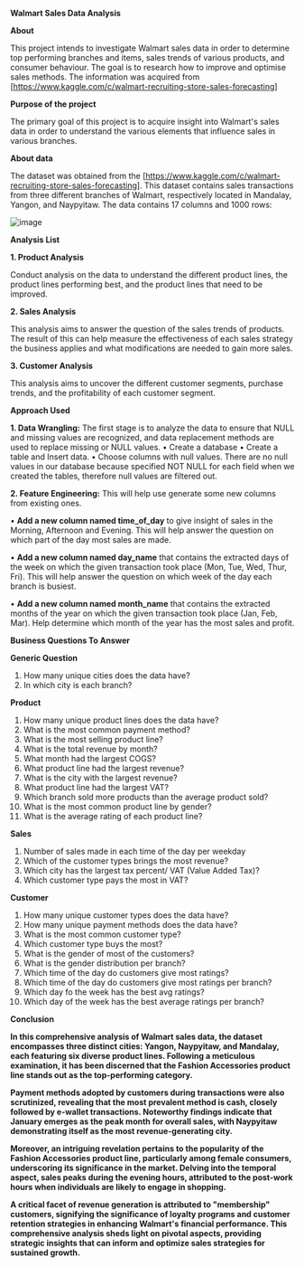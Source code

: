 **Walmart Sales Data Analysis**

**About**

This project intends to investigate Walmart sales data in order to determine top performing branches and items, sales trends of various products, and consumer behaviour. The goal is to research how to improve and optimise sales methods. The information was acquired from [https://www.kaggle.com/c/walmart-recruiting-store-sales-forecasting]

**Purpose of the project**

The primary goal of this project is to acquire insight into Walmart's sales data in order to understand the various elements that influence sales in various branches.

**About data**

The dataset was obtained from the [https://www.kaggle.com/c/walmart-recruiting-store-sales-forecasting]. This dataset contains sales transactions from three different branches of Walmart, respectively located in Mandalay, Yangon, and Naypyitaw. The data contains 17 columns and 1000 rows:

![image](https://github.com/Kanhiya31/Walmart_Sales_Data_Analysis_SQL_Queries/assets/155901883/4ac84d73-c087-4e30-98b6-c777125ba0a0)




**Analysis List**

**1.	Product Analysis**

Conduct analysis on the data to understand the different product lines, the product lines performing best, and the product lines that need to be improved.

**2.	Sales Analysis**

This analysis aims to answer the question of the sales trends of products. The result of this can help measure the effectiveness of each sales strategy the business applies and what modifications are needed to gain more sales.

**3.	Customer Analysis**

This analysis aims to uncover the different customer segments, purchase trends, and the profitability of each customer segment.

**Approach Used**

**1.	Data Wrangling:** The first stage is to analyze the data to ensure that NULL and missing values are recognized, and data replacement methods are used to replace missing or NULL values.
•	Create a database 
•	Create a table and Insert data.
•	Choose columns with null values. 
There are no null values in our database because specified NOT NULL for each field when we created the tables, therefore null values are filtered out.

**2.	Feature Engineering:** This will help use generate some new columns from existing ones.
   
•	**Add a new column named time_of_day** to give insight of sales in the Morning, Afternoon and Evening. This will help answer the question on which part of the day most sales are made.

•	**Add a new column named day_name** that contains the extracted days of the week on which the given transaction took place (Mon, Tue, Wed, Thur, Fri). This will help answer the question on which week of the day 
   each branch is busiest.

•	**Add a new column named month_name** that contains the extracted months of the year on which the given transaction took place (Jan, Feb, Mar). Help determine which month of the year has the most sales and 
   profit.

   
**Business Questions To Answer**

**Generic Question**

1.	How many unique cities does the data have?
2.	In which city is each branch?
   
**Product**

1.	How many unique product lines does the data have?
2.	What is the most common payment method?
3.	What is the most selling product line?
4.	What is the total revenue by month?
5.	What month had the largest COGS?
6.	What product line had the largest revenue?
7.	What is the city with the largest revenue?
8.	What product line had the largest VAT?
9.	Which branch sold more products than the average product sold?
10.	What is the most common product line by gender?
11.	What is the average rating of each product line?
    
**Sales**

1.	Number of sales made in each time of the day per weekday
2.	Which of the customer types brings the most revenue?
3.	Which city has the largest tax percent/ VAT (Value Added Tax)?
4.	Which customer type pays the most in VAT?
   
**Customer**

1.	How many unique customer types does the data have?
2.	How many unique payment methods does the data have?
3.	What is the most common customer type?
4.	Which customer type buys the most?
5.	What is the gender of most of the customers?
6.	What is the gender distribution per branch?
7.	Which time of the day do customers give most ratings?
8.	Which time of the day do customers give most ratings per branch?
9.	Which day fo the week has the best avg ratings?
10.	Which day of the week has the best average ratings per branch?

 **Conclusion**

**In this comprehensive analysis of Walmart sales data, the dataset encompasses three distinct cities: Yangon, Naypyitaw, and Mandalay, each featuring six diverse product lines. Following a meticulous examination, it has been discerned that the Fashion Accessories product line stands out as the top-performing category.**

**Payment methods adopted by customers during transactions were also scrutinized, revealing that the most prevalent method is cash, closely followed by e-wallet transactions. Noteworthy findings indicate that January emerges as the peak month for overall sales, with Naypyitaw demonstrating itself as the most revenue-generating city.**

**Moreover, an intriguing revelation pertains to the popularity of the Fashion Accessories product line, particularly among female consumers, underscoring its significance in the market. Delving into the temporal aspect, sales peaks during the evening hours, attributed to the post-work hours when individuals are likely to engage in shopping.**

**A critical facet of revenue generation is attributed to "membership" customers, signifying the significance of loyalty programs and customer retention strategies in enhancing Walmart's financial performance. This comprehensive analysis sheds light on pivotal aspects, providing strategic insights that can inform and optimize sales strategies for sustained growth.**

